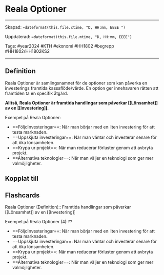 # Reala Optioner

---

Skapad: `=dateformat(this.file.ctime, "D, HH:mm, EEEE ")`

Uppdaterad: `=dateformat(this.file.mtime, "D, HH:mm, EEEE")`

Tags: #year2024 #KTH #ekonomi #HH1802 #begrepp #HH1802/HH1802KS2

---

## Definition

Reala Optioner är samlingsnamnet för de optioner som kan påverka en investerings framtida kassaflöde/värde. En option ger innehavaren rätten att framtiden ta en specifik åtgärd.

**Alltså, Reala Optioner är framtida handlingar som påverkar [[Lönsamhet]] av en [[Investering]].**

Exempel på Reala Optioner:

- ==Följdinvesteringar==: När man börjar med en liten investering för att testa marknaden.
- ==Uppskjuta investeringar==: När man väntar och investerar senare för att öka lönsamheten.
- ==Krypa ur projekt==: När man reducerar förluster genom att avbryta projekt.
- ==Alternativa teknologier==: När man väljer en teknologi som ger mer valmöjligheter.

## Kopplat till

## Flashcards

Reala Optioner (Definition):: Framtida handlingar som påverkar [[Lönsamhet]] av en [[Investering]]

Exempel på Reala Optioner (4)
??
- ==Följdinvesteringar==: När man börjar med en liten investering för att testa marknaden.
- ==Uppskjuta investeringar==: När man väntar och investerar senare för att öka lönsamheten.
- ==Krypa ur projekt==: När man reducerar förluster genom att avbryta projekt.
- ==Alternativa teknologier==: När man väljer en teknologi som ger mer valmöjligheter.
